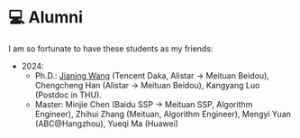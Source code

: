 # 💻 Alumni
I am so fortunate to have these students as my friends:
- 2024:
    - Ph.D.: [Jianing Wang](wjn1996.github.io) (Tencent Daka, Alistar -> Meituan Beidou), Chengcheng Han (Alistar -> Meituan Beidou), Kangyang Luo (Postdoc in THU).
    - Master: Minjie Chen (Baidu SSP -> Meituan SSP, Algorithm Engineer), Zhihui Zhang (Meituan, Algorithm Engineer), Mengyi Yuan (ABC@Hangzhou), Yueqi Ma (Huawei)